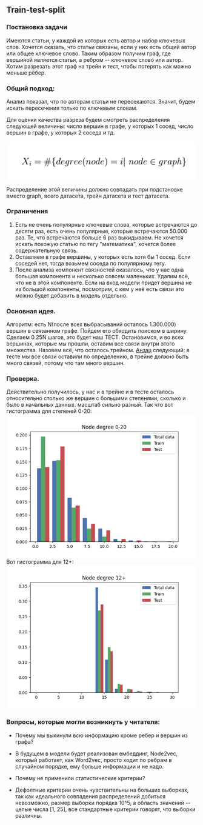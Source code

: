 Train-test-split
----
### Постановка задачи
Имеются статьи, у каждой из которых есть автор и набор ключевых слов. Хочется сказать, что статьи связаны, если 
у них есть общий автор или общее ключевое слово. Таким образом получим граф, где вершиной является статья, 
а ребром -- 
ключевое слово или автор. 
Хотим разрезать этот граф на трейн и тест, чтобы потерять как можно меньше рёбер.


### Общий подход:
Анализ показал, что по авторам статьи не пересекаются. Значит, будем искать 
пересечения только по ключевым словам.


Для оценки качества разреза будем смотреть распределения следующей величины: 
число вершин в графе, у которых 1 сосед, число вершин в графе, у которых 2 соседа и тд. 

![Formula](source/tex.png?raw=true "Title")


Распределение этой величины должно совпадать при подстановке вместо graph, всего датасета, трейн датасета и
тест датасета.

### Ограничения
1. Есть не очень популярные ключевые слова, которые встречаются 
до десяти раз, есть очень популярные, которые встречаются 50.000 раз.
Те, что встречаются больше 6 раз выкидываем. Не хочется искать похожую статью по тегу 
"математика", хочется более содержательную связь.
2. Оставляем в графе вершины, у которых есть хотя бы 1 сосед. Если соседей нет, тогда возьмем соседа по популярному 
тегу.
3. После анализа компонент связностей оказалось, что у нас одна большая компонента и несколько совсем маленьких. 
Удалим всё, что не в этой компоненте. Если на вход модели придет вершина не из большой компоненты, 
посмотрим, с кем у неё есть связи это можно будет добавить в модель отдельно.

### Основная идея.
Алгоритм: есть N(после всех выбрасываний осталось 1.300.000) вершин в связанном графе. Пойдем его обходить поиском в ширину. Сделаем 0.25N шагов, 
это будет наш ТЕСТ. 
Остановимся, и во всех вершинах, которые мы прошли, оставим все связи внутри этого множества. Назовем
всё, что осталось трейном.
[Анзац](https://ru.wikipedia.org/wiki/%D0%90%D0%BD%D0%B7%D0%B0%D1%86)
следующий: в тесте мы все связи оставили по определению, в трейне должно быть много связей, потому что там 
много вершин.

### Проверка.
Действительно получилось, у нас и в трейне и в тесте осталось относительно столько же вершин с большими 
степенями, сколько и было в начальных данных.
масштаб сильно разный. Так что вот гистограмма для степеней 0-20: <br>
![Histogram1](outputs/hist_0_20.png?raw=true "Title")<br>
Вот гистограмма для 12+:<br>
![Histogram2](outputs/hist_12_.png?raw=true "Title")<br>

### Вопросы, которые могли возникнуть у читателя:
- Почему мы выкинули всю информацию кроме ребер и вершин из графа?
- В будущем в модели будет реализован ембеддинг, Node2vec, который работает, как Word2vec, просто 
ходит по ребрам в случайном порядке, ему больше информации и не надо.

- Почему не применили статистические критерии?
- Дефолтные критерии очень чувствительны на больших выборках, так 
как идеального совпадения распределений добиться невозможно, размер выборки порядка 10^5, а область значений --
целые числа [1, 25], все стандартные критерии говорят, что выборки различны.
